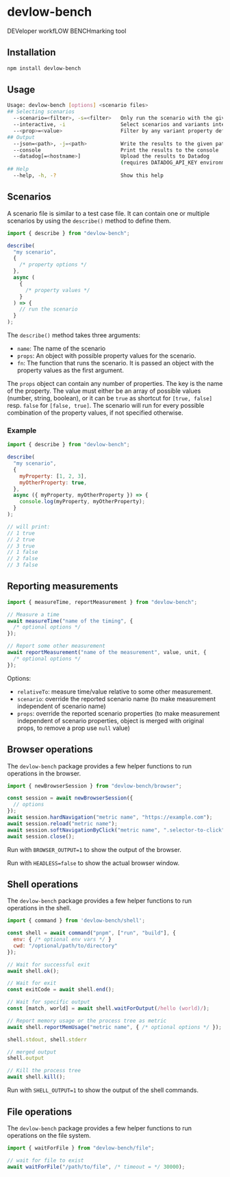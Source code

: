 # devlow-bench

DEVeloper workfLOW BENCHmarking tool

## Installation

```bash
npm install devlow-bench
```

## Usage

```bash
Usage: devlow-bench [options] <scenario files>
## Selecting scenarios
  --scenario=<filter>, -s=<filter>   Only run the scenario with the given name
  --interactive, -i                  Select scenarios and variants interactively
  --<prop>=<value>                   Filter by any variant property defined in scenarios
## Output
  --json=<path>, -j=<path>           Write the results to the given path as JSON
  --console                          Print the results to the console
  --datadog[=<hostname>]             Upload the results to Datadog
                                     (requires DATADOG_API_KEY environment variables)
## Help
  --help, -h, -?                     Show this help
```

## Scenarios

A scenario file is similar to a test case file. It can contain one or multiple scenarios by using the `describe()` method to define them.

```js
import { describe } from "devlow-bench";

describe(
  "my scenario",
  {
    /* property options */
  },
  async (
    {
      /* property values */
    }
  ) => {
    // run the scenario
  }
);
```

The `describe()` method takes three arguments:

- `name`: The name of the scenario
- `props`: An object with possible property values for the scenario.
- `fn`: The function that runs the scenario. It is passed an object with the property values as the first argument.

The `props` object can contain any number of properties. The key is the name of the property. The value must either be an array of possible values (number, string, boolean), or it can be `true` as shortcut for `[true, false]` resp. `false` for `[false, true]`. The scenario will run for every possible combination of the property values, if not specified otherwise.

### Example

```js
import { describe } from "devlow-bench";

describe(
  "my scenario",
  {
    myProperty: [1, 2, 3],
    myOtherProperty: true,
  },
  async ({ myProperty, myOtherProperty }) => {
    console.log(myProperty, myOtherProperty);
  }
);

// will print:
// 1 true
// 2 true
// 3 true
// 1 false
// 2 false
// 3 false
```

## Reporting measurements

```js
import { measureTime, reportMeasurement } from "devlow-bench";

// Measure a time
await measureTime("name of the timing", {
  /* optional options */
});

// Report some other measurement
await reportMeasurement("name of the measurement", value, unit, {
  /* optional options */
});
```

Options:

- `relativeTo`: measure time/value relative to some other measurement.
- `scenario`: override the reported scenario name (to make measurement independent of scenario name)
- `props`: override the reported scenario properties (to make measurement independent of scenario properties, object is merged with original props, to remove a prop use `null` value)

## Browser operations

The `devlow-bench` package provides a few helper functions to run operations in the browser.

```js
import { newBrowserSession } from "devlow-bench/browser";

const session = await newBrowserSession({
  // options
});
await session.hardNavigation("metric name", "https://example.com");
await session.reload("metric name");
await session.softNavigationByClick("metric name", ".selector-to-click");
await session.close();
```

Run with `BROWSER_OUTPUT=1` to show the output of the browser.

Run with `HEADLESS=false` to show the actual browser window.

## Shell operations

The `devlow-bench` package provides a few helper functions to run operations in the shell.

```js
import { command } from 'devlow-bench/shell';

const shell = await command("pnpm", ["run", "build"], {
  env: { /* optional env vars */ }
  cwd: "/optional/path/to/directory"
});

// Wait for successful exit
await shell.ok();

// Wait for exit
const exitCode = await shell.end();

// Wait for specific output
const [match, world] = await shell.waitForOutput(/hello (world)/);

// Report memory usage or the process tree as metric
await shell.reportMemUsage("metric name", { /* optional options */ });

shell.stdout, shell.stderr

// merged output
shell.output

// Kill the process tree
await shell.kill();
```

Run with `SHELL_OUTPUT=1` to show the output of the shell commands.

## File operations

The `devlow-bench` package provides a few helper functions to run operations on the file system.

```js
import { waitForFile } from "devlow-bench/file";

// wait for file to exist
await waitForFile("/path/to/file", /* timeout = */ 30000);
```
